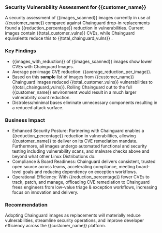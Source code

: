 ### Security Vulnerability Assessment for {{customer_name}}

A security assessment of {{images_scanned}} images currently in use at {{customer_name}} compared against Chainguard drop-in replacements found a {{reduction_percentage}} reduction in vulnerabilities. Current images contain {{total_customer_vulns}} CVEs, while Chainguard equivalents reduce this to {{total_chainguard_vulns}} .

### Key Findings

- {{images_with_reduction}} of {{images_scanned}} images show lower CVEs with Chainguard Images.
- Average per-image CVE reduction: {{average_reduction_per_image}}.
- Based on this **sample** list of images from {{customer_name}} Chainguard images reduced {{total_customer_vulns}} vulnerabilities to {{total_chainguard_vulns}}. Rolling Chainguard out to the full {{customer_name}} environment would result in a much larger vulnerability count reduction.
- Distroless/minimal bases eliminate unnecessary components resulting in a reduced attack surface.


### Business Impact

- Enhanced Security Posture: Partnering with Chainguard enables a {{reduction_percentage}} reduction in vulnerabilities, allowing {{customer_name}} to deliver on its CVE remediation mandate. Furthermore, all images undergo automated functional and security testing including vulnerability scans, and malware checks above and beyond what other Linux Distributions do.
- Compliance & Board Readiness: Chainguard delivers consistent, trusted open source across teams, accelerating compliance, meeting board-level goals and reducing dependency on exception workflows.
- Operational Efficiency: With {{reduction_percentage}} fewer CVEs to track, patch, and manage, offloading CVE remediation to Chainguard frees engineers from low-value triage & exception workflows, increasing focus on innovation and delivery.

### Recommendation

Adopting Chainguard images as replacements will materially reduce vulnerabilities, streamline security operations, and improve developer efficiency across the {{customer_name}} platform.

<br>